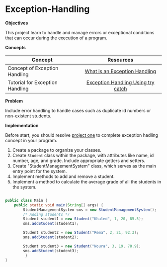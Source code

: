 # Exception-Handling

**Objectives**

This project learn to handle and manage errors or exceptional conditions that can occur during the execution of a program. 

**Concepts**

| Concept   |      Resources      |
|----------|:-------------:|
|Concept of Exception Handling |  [What is an Exception Handling](https://github.com/nourabyte/Exception-Handling/blob/main/resource/What-is-exception-handling.md) |
|Tutorial for Exception Handling    |    [Exception Handling Using try catch](https://www.youtube.com/watch?v=osEjmECD8bI)  |


**Problem**

Include error handling to handle cases such as duplicate id numbers or non-existent students.



**Implementation**

Before start, you should resolve [project one](https://github.com/nourabyte/Package-Project/blob/main/README.md) to complete exception hadling concept in your program.




1. Create a package to organize your classes.
2. Create `Student` class within the package, with attributes like name, id number, age, and grade. Include 
   appropriate getters and setters.
3. Create "StudentManagementSystem" class, which serves as the main entry point for the system.
4. Implement methods to add and remove a student.
6. Implement a method to calculate the average grade of all the students in the system.


```Java

public class Main {
    public static void main(String[] args) {
        StudentManagementSystem sms = new StudentManagementSystem();
        /* Adding students */
        Student student1 = new Student("Khaled", 1, 20, 85.5);
        sms.addStudent(student1);

        Student student2 = new Student("Rema", 2, 21, 92.3);
        sms.addStudent(student2);

        Student student3 = new Student("Noura", 3, 19, 78.9);
        sms.addStudent(student3);
         }
}
```

